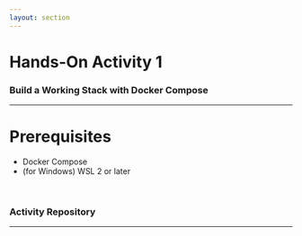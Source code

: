 ```yaml
---
layout: section
---
```


# Hands-On Activity 1
### Build a Working Stack with Docker Compose

---

# Prerequisites
* Docker Compose
* (for Windows) WSL 2 or later

<br>

### Activity Repository

---